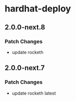 # hardhat-deploy

## 2.0.0-next.8

### Patch Changes

- update rocketh

## 2.0.0-next.7

### Patch Changes

- update rocketh latest
